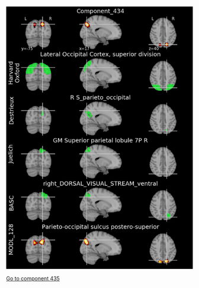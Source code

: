 


![434](preliminary/434.jpg "Component 434")

[Go to component 435](https://parietal-inria.github.io/MODL_atlas/1024/435 "Component 435")